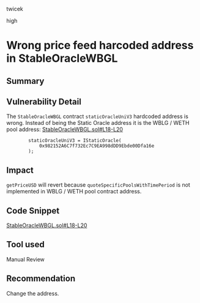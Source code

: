 twicek

high

# Wrong price feed harcoded address in StableOracleWBGL

## Summary

## Vulnerability Detail

The `StableOracleWBGL` contract `staticOracleUniV3` hardcoded address is wrong. Instead of being the Static Oracle address it is the WBLG / WETH pool address:
[StableOracleWBGL.sol#L18-L20](https://github.com/sherlock-audit/2023-05-USSD/blob/main/ussd-contracts/contracts/oracles/StableOracleWBGL.sol#L18-L20)
```solidity
        staticOracleUniV3 = IStaticOracle(
            0x982152A6C7f732Ec7C9EA998dDD9Ebde00Dfa16e
        );
```

## Impact
`getPriceUSD` will revert because `quoteSpecificPoolsWithTimePeriod` is not implemented in WBLG / WETH pool contract address.

## Code Snippet
[StableOracleWBGL.sol#L18-L20](https://github.com/sherlock-audit/2023-05-USSD/blob/main/ussd-contracts/contracts/oracles/StableOracleWBGL.sol#L18-L20)

## Tool used

Manual Review

## Recommendation
Change the address.